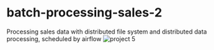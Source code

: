 # batch-processing-sales-2
Processing sales data with distributed file system and distributed data processing, scheduled by airflow
![project 5](https://user-images.githubusercontent.com/96209699/176748645-b445d131-53cd-46a4-a1c9-6da734a1fcfe.jpg)
